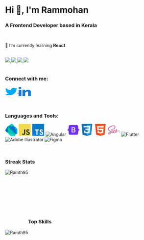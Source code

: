 <h1 align="left">Hi 👋, I'm Rammohan</h1>
<h3 align="left">A Frontend Developer based in Kerala</h3>
<br>
<p align="left">
  🌱 I’m currently learning <strong>React</strong>
</p>
<br>
<div align="left">
  <a href="https://twitter.com/Rammohan95" target="_blank">
    <img src="https://img.shields.io/badge/Twitter-1DA1F2?style=for-the-badge&logo=twitter&logoColor=white" target="_blank">
  </a>
  <a href="https://www.linkedin.com/in/rammohanth" target="_blank">
    <img src="https://img.shields.io/badge/LinkedIn-0077B5?style=for-the-badge&logo=linkedin&logoColor=white" target="_blank">
  </a>
  <a href="https://github.com/Ramth95" target="_blank">
    <img src="https://img.shields.io/badge/GitHub-100000?style=for-the-badge&logo=github&logoColor=white" target="_blank">
  </a>
  <a href="mailto:rammohanth@gmail.com">
    <img src="https://img.shields.io/badge/-Gmail-%23333?style=for-the-badge&logo=gmail&logoColor=white" target="_blank">
  </a>
</div>
<br>
<h3 align="left">Connect with me:</h3>
<p align="left">
  <a href="https://twitter.com/Rammohan95" target="blank">
    <img align="center" src="https://raw.githubusercontent.com/teamedwardforever/Readme-Generator/71f25dd8b98329b168142a6b782a107b75eab178/svg/Social/twitter.svg" alt="Rammohan95" height="30" width="40" />
  </a>
  <a href="https://linkedin.com/in/rammohanth" target="blank">
    <img align="center" src="https://raw.githubusercontent.com/teamedwardforever/Readme-Generator/71f25dd8b98329b168142a6b782a107b75eab178/svg/Social/linked-in-alt.svg" alt="rammohanth" height="30" width="40" />
  </a>
</p>
<br>
<h3 align="left">Languages and Tools:</h3>
<p align="left">
  <img src="https://raw.githubusercontent.com/teamedwardforever/Readme-Generator/71f25dd8b98329b168142a6b782a107b75eab178/svg/Skills/Mobile/dartlang-icon.svg" alt="Dart" width="40" height="40"/>
  <img src="https://raw.githubusercontent.com/teamedwardforever/Readme-Generator/71f25dd8b98329b168142a6b782a107b75eab178/svg/Skills/Languages/javascript-original.svg" alt="Javascript" width="40" height="40"/>
  <img src="https://raw.githubusercontent.com/teamedwardforever/Readme-Generator/71f25dd8b98329b168142a6b782a107b75eab178/svg/Skills/Languages/typescript-original.svg" alt="Typescript" width="40" height="40"/>
  <img src="https://angular.io/assets/images/logos/angular/angular.svg" alt="Angular" width="40" height="40"/>
  <img src="https://raw.githubusercontent.com/devicons/devicon/master/icons/bootstrap/bootstrap-plain.svg" alt="Bootstrap" width="40" height="40"/>
  <img src="https://raw.githubusercontent.com/devicons/devicon/master/icons/css3/css3-original.svg" alt="Css" width="40" height="40"/>
  <img src="https://raw.githubusercontent.com/devicons/devicon/master/icons/html5/html5-original.svg" alt="HTML" width="40" height="40"/>
  <img src="https://raw.githubusercontent.com/devicons/devicon/master/icons/sass/sass-original.svg" alt="Sass" width="40" height="40"/>
  <img src="https://www.vectorlogo.zone/logos/flutterio/flutterio-icon.svg" alt="Flutter" width="40" height="40"/>
  <img src="https://www.vectorlogo.zone/logos/adobe_illustrator/adobe_illustrator-icon.svg" alt="Adobe Illustrator" width="40" height="40"/>
  <img src="https://www.vectorlogo.zone/logos/figma/figma-icon.svg" alt="Figma" width="40" height="40"/>
</p>
<br>
<div align="left">
  <h3 align="left">Streak Stats</h3>
  <p align="left">
    <img align="left" height="180em" src="https://github-readme-streak-stats.herokuapp.com/?user=Ramth95&theme=dark" alt="Ramth95" />
  </p>
</div>
<br>
<br>
<br>
<br>
<br>
<br>
<br>
<br>
<div align="left">
  <h3 align="left">Top Skills</h3>
  <p align="left">
    <img align="left" height="400em" src="https://github-readme-stats.vercel.app/api/top-langs/?username=Ramth95&langs_count=8&theme=dark" alt=Ramth95 />
  </p>
</div>
